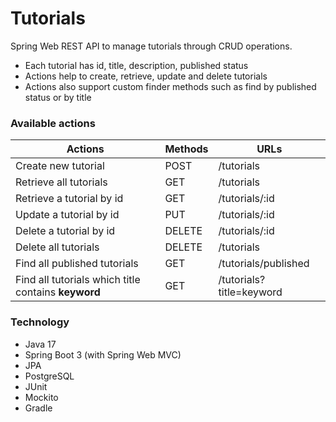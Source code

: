 # Tutorials
Spring Web REST API to manage tutorials through CRUD operations.

* Each tutorial has id, title, description, published status
* Actions help to create, retrieve, update and delete tutorials
* Actions also support custom finder methods such as find by published status or by title

### Available actions

| Actions                                             | Methods | URLs                     |
|-----------------------------------------------------|---------|--------------------------|
| Create new tutorial                                 | POST    | /tutorials               |
| Retrieve all tutorials                              | GET     | /tutorials               |
| Retrieve a tutorial by id                           | GET     | /tutorials/:id           |
| Update a tutorial by id                             | PUT     | /tutorials/:id           |
| Delete a tutorial by id                             | DELETE  | /tutorials/:id           |
| Delete all tutorials                                | DELETE  | /tutorials               |
| Find all published tutorials                        | GET     | /tutorials/published     |
| Find all tutorials which title contains **keyword** | GET     | /tutorials?title=keyword |

### Technology
* Java 17
* Spring Boot 3 (with Spring Web MVC)
* JPA
* PostgreSQL
* JUnit
* Mockito
* Gradle
